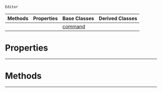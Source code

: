  `Editor`

|Methods|Properties|Base Classes|Derived Classes|
|---|---|---|---|
| | |[command](https://plasmaengine.github.io/PlasmaDocs/Plasma1/C++/code_reference/class_reference/command.markdown)| |


 #  Properties


---  
 #  Methods


---  
 

 